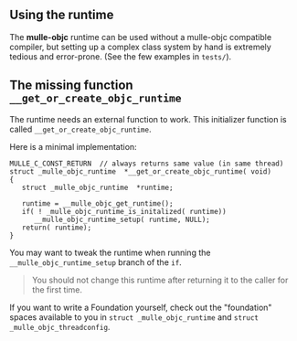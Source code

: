 ## Using the runtime

The **mulle-objc** runtime can be used without a mulle-objc compatible compiler, but setting
up a complex class system by hand is extremely tedious and error-prone.
(See the few examples in `tests/`).


## The missing function `__get_or_create_objc_runtime`

The runtime needs an external function to work. This initializer function 
is called `__get_or_create_objc_runtime`. 

Here is a minimal implementation:

```
MULLE_C_CONST_RETURN  // always returns same value (in same thread)
struct _mulle_objc_runtime  *__get_or_create_objc_runtime( void)
{
   struct _mulle_objc_runtime  *runtime;

   runtime = __mulle_objc_get_runtime();
   if( ! _mulle_objc_runtime_is_initalized( runtime))
      __mulle_objc_runtime_setup( runtime, NULL);
   return( runtime);
}
```

You may want to tweak the runtime when running the `__mulle_objc_runtime_setup`
branch of the `if`. 

> You should not change this runtime after returning it to the caller for the first time.

If you want to write a Foundation yourself, check out the "foundation" spaces
available to you in `struct _mulle_objc_runtime` and `struct _mulle_objc_threadconfig`.


